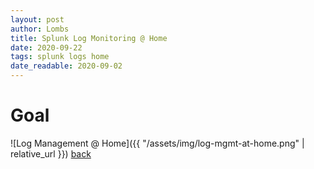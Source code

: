 ```yaml
---
layout: post
author: Lombs
title: Splunk Log Monitoring @ Home
date: 2020-09-22
tags: splunk logs home
date_readable: 2020-09-02
---
```


# Goal
![Log Management @ Home]({{ "/assets/img/log-mgmt-at-home.png" | relative_url }})
[back](./)